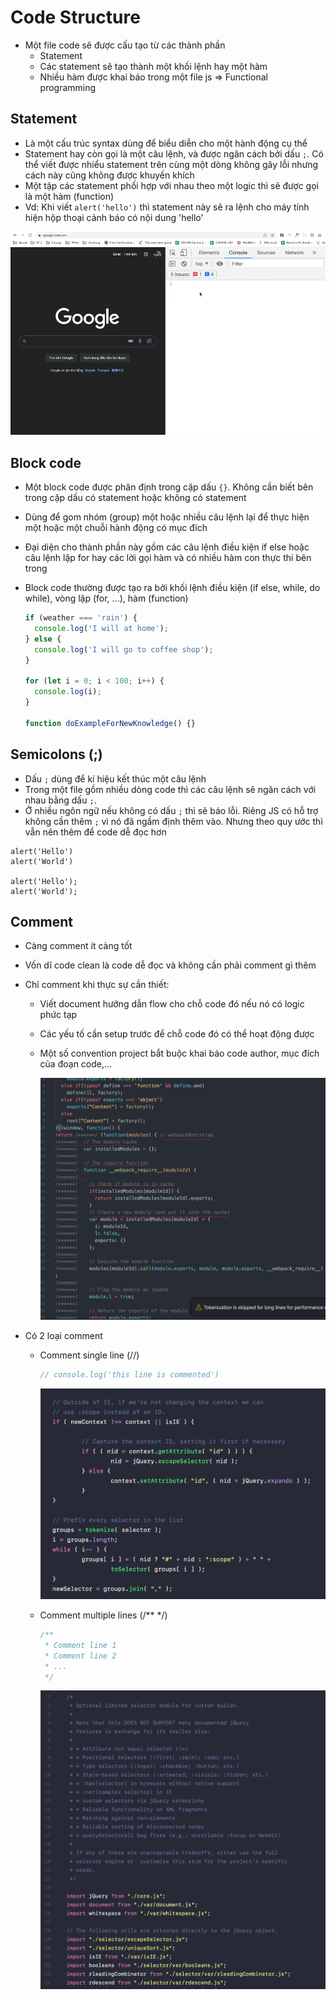 # Code Structure

- Một file code sẽ được cấu tạo từ các thành phần
  - Statement
  - Các statement sẽ tạo thành một khối lệnh hay một hàm
  - Nhiều hàm được khai báo trong một file js => Functional programming

## Statement

- Là một cấu trúc syntax dùng để biểu diễn cho một hành động cụ thể
- Statement hay còn gọi là một câu lệnh, và được ngăn cách bởi dấu `;`. Có thể viết được nhiểu statement trên cùng một dòng không gây lỗi nhưng cách này cũng không được khuyến khích
- Một tập các statement phối hợp với nhau theo một logic thì sẽ được gọi là một hàm (function)
- Vd: Khi viết `alert('hello')` thì statement này sẽ ra lệnh cho máy tính hiện hộp thoại cảnh báo có nội dung 'hello'

![](../images/statement.gif)

## Block code

- Một block code được phân định trong cặp dấu `{}`. Không cần biết bên trong cặp dấu có statement hoặc không có statement
- Dùng để gom nhóm (group) một hoặc nhiều câu lệnh lại để thực hiện một hoặc một chuỗi hành động có mục đích
- Đại diện cho thành phần này gồm các câu lệnh điều kiện if else hoặc câu lệnh lặp for hay các lời gọi hàm và có nhiều hàm con thực thi bên trong
- Block code thường được tạo ra bởi khối lệnh điều kiện (if else, while, do while), vòng lặp (for, ...), hàm (function)

  ```js
  if (weather === 'rain') {
    console.log('I will at home');
  } else {
    console.log('I will go to coffee shop');
  }

  for (let i = 0; i < 100; i++) {
    console.log(i);
  }

  function doExampleForNewKnowledge() {}
  ```

## Semicolons (;)

- Dấu `;` dùng để kí hiệu kết thúc một câu lệnh
- Trong một file gồm nhiều dòng code thì các câu lệnh sẽ ngăn cách với nhau bằng dấu `;`.
- Ở nhiều ngôn ngữ nếu không có dấu `;` thì sẽ báo lỗi. Riêng JS có hỗ trợ không cần thêm `;` vì nó đã ngầm định thêm vào. Nhưng theo quy ước thì vẫn nên thêm để code dễ đọc hơn

```
alert('Hello')
alert('World')

alert('Hello');
alert('World');
```

## Comment

- Càng comment ít càng tốt
- Vốn dĩ code clean là code dễ đọc và không cần phải comment gì thêm
- Chỉ comment khi thực sự cần thiết:

  - Viết document hướng dẫn flow cho chỗ code đó nếu nó có logic phức tạp
  - Các yếu tố cần setup trước để chỗ code đó có thể hoạt động được
  - Một số convention project bắt buộc khai báo code author, mục đích của đoạn code,...

    ![](../images/comment-hell.png)

- Có 2 loại comment

  - Comment single line (//)

    ```js
    // console.log('this line is commented')
    ```

    ![](../images/js-comment-1line.png)

  - Comment multiple lines (/\*\* \*/)
    ```js
    /**
     * Comment line 1
     * Comment line 2
     * ...
     */
    ```
    ![](../images/js-comment-docs.png)
